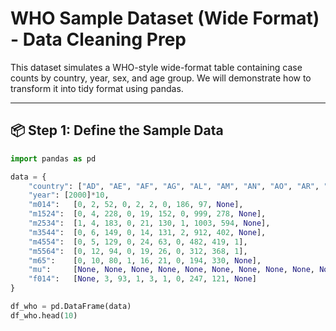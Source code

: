 # WHO Sample Dataset (Wide Format) - Data Cleaning Prep

This dataset simulates a WHO-style wide-format table containing case counts by country, year, sex, and age group. We will demonstrate how to transform it into tidy format using pandas.

---

## 📦 Step 1: Define the Sample Data

```python
import pandas as pd

data = {
    "country": ["AD", "AE", "AF", "AG", "AL", "AM", "AN", "AO", "AR", "AS"],
    "year": [2000]*10,
    "m014":   [0, 2, 52, 0, 2, 2, 0, 186, 97, None],
    "m1524":  [0, 4, 228, 0, 19, 152, 0, 999, 278, None],
    "m2534":  [1, 4, 183, 0, 21, 130, 1, 1003, 594, None],
    "m3544":  [0, 6, 149, 0, 14, 131, 2, 912, 402, None],
    "m4554":  [0, 5, 129, 0, 24, 63, 0, 482, 419, 1],
    "m5564":  [0, 12, 94, 0, 19, 26, 0, 312, 368, 1],
    "m65":    [0, 10, 80, 1, 16, 21, 0, 194, 330, None],
    "mu":     [None, None, None, None, None, None, None, None, None, None],
    "f014":   [None, 3, 93, 1, 3, 1, 0, 247, 121, None]
}

df_who = pd.DataFrame(data)
df_who.head(10)
